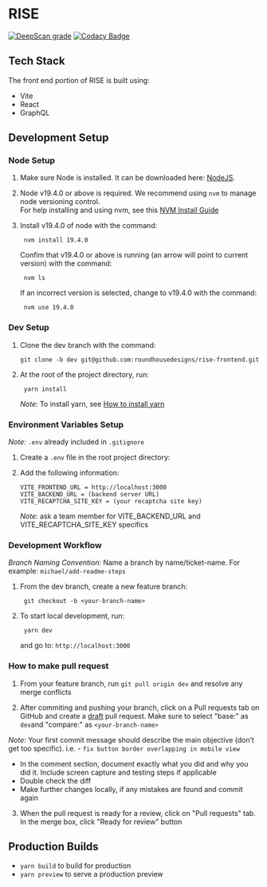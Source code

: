 # RISE

[![DeepScan grade](https://deepscan.io/api/teams/14424/projects/24864/branches/769714/badge/grade.svg)](https://deepscan.io/dashboard#view=project&tid=14424&pid=24864&bid=769714)
[![Codacy Badge](https://app.codacy.com/project/badge/Grade/64f466be6e654cd2a2bb790971fb07ef)](https://app.codacy.com/gh/roundhousedesigns/rise-frontend/dashboard?utm_source=gh&utm_medium=referral&utm_content=&utm_campaign=Badge_grade)

## Tech Stack

The front end portion of RISE is built using:

- Vite
- React
- GraphQL

## Development Setup

### Node Setup

1.  Make sure Node is installed. It can be downloaded here: [NodeJS](https://nodejs.org/en/download).
2.  Node v19.4.0 or above is required. We recommend using `nvm` to manage node versioning control.\
    For help installing and using nvm, see this [NVM Install Guide](https://www.freecodecamp.org/news/node-version-manager-nvm-install-guide/)
3.  Install v19.4.0 of node with the command:

         nvm install 19.4.0

    Confim that v19.4.0 or above is running (an arrow will point to current version) with the command:

         nvm ls

    If an incorrect version is selected, change to v19.4.0 with the command:

         nvm use 19.4.0

### Dev Setup

1.  Clone the dev branch with the command:

        git clone -b dev git@github.com:roundhousedesigns/rise-frontend.git

2.  At the root of the project directory, run:

         yarn install

    _Note:_ To install yarn, see [How to install yarn](https://classic.yarnpkg.com/lang/en/docs/install/#mac-stable)

### Environment Variables Setup

_Note:_ `.env` already included in `.gitignore`

1.  Create a `.env` file in the root project directory:
2.  Add the following information:

        VITE_FRONTEND_URL = http://localhost:3000
        VITE_BACKEND_URL = (backend server URL)
        VITE_RECAPTCHA_SITE_KEY = (your recaptcha site key)

    _Note:_ ask a team member for VITE_BACKEND_URL and VITE_RECAPTCHA_SITE_KEY specifics

### Development Workflow

_Branch Naming Convention:_ Name a branch by name/ticket-name. For example: `michael/add-readme-steps`

1.  From the dev branch, create a new feature branch:

         git checkout -b <your-branch-name>

2.  To start local development, run:

         yarn dev

    and go to: `http://localhost:3000`

### How to make pull request

1.  From your feature branch, run `git pull origin dev` and resolve any merge conflicts

2.  After commiting and pushing your branch, click on a Pull requests tab on GitHub and create a <u>draft</u> pull request. Make sure to select "base:" as `dev`and "compare:" as `<your-branch-name>`

_Note:_ Your first commit message should describe the main objective (don’t get too specific). i.e. - `fix button border overlapping in mobile view`

- In the comment section, document exactly what you did and why you did it. Include screen capture and testing steps if applicable
- Double check the diff
- Make further changes locally, if any mistakes are found and commit again

3.  When the pull request is ready for a review, click on "Pull requests" tab. In the merge box, click "Ready for review" button

## Production Builds

- `yarn build` to build for production
- `yarn preview` to serve a production preview
